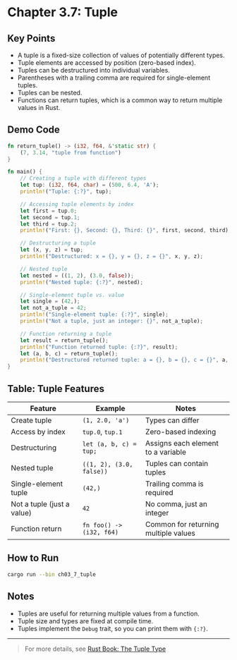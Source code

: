 # Chapter 3.7: Tuple

## Key Points

- A tuple is a fixed-size collection of values of potentially different types.
- Tuple elements are accessed by position (zero-based index).
- Tuples can be destructured into individual variables.
- Parentheses with a trailing comma are required for single-element tuples.
- Tuples can be nested.
- Functions can return tuples, which is a common way to return multiple values in Rust.

## Demo Code

```rust
fn return_tuple() -> (i32, f64, &'static str) {
    (7, 3.14, "tuple from function")
}

fn main() {
    // Creating a tuple with different types
    let tup: (i32, f64, char) = (500, 6.4, 'A');
    println!("Tuple: {:?}", tup);

    // Accessing tuple elements by index
    let first = tup.0;
    let second = tup.1;
    let third = tup.2;
    println!("First: {}, Second: {}, Third: {}", first, second, third);

    // Destructuring a tuple
    let (x, y, z) = tup;
    println!("Destructured: x = {}, y = {}, z = {}", x, y, z);

    // Nested tuple
    let nested = ((1, 2), (3.0, false));
    println!("Nested tuple: {:?}", nested);

    // Single-element tuple vs. value
    let single = (42,);
    let not_a_tuple = 42;
    println!("Single-element tuple: {:?}", single);
    println!("Not a tuple, just an integer: {}", not_a_tuple);

    // Function returning a tuple
    let result = return_tuple();
    println!("Function returned tuple: {:?}", result);
    let (a, b, c) = return_tuple();
    println!("Destructured returned tuple: a = {}, b = {}, c = {}", a, b, c);
}
```

## Table: Tuple Features

| Feature                    | Example                      | Notes                                 |
|----------------------------|------------------------------|---------------------------------------|
| Create tuple               | `(1, 2.0, 'a')`              | Types can differ                      |
| Access by index            | `tup.0`, `tup.1`             | Zero-based indexing                   |
| Destructuring              | `let (a, b, c) = tup;`       | Assigns each element to a variable    |
| Nested tuple               | `((1, 2), (3.0, false))`     | Tuples can contain tuples             |
| Single-element tuple       | `(42,)`                      | Trailing comma is required            |
| Not a tuple (just a value) | `42`                         | No comma, just an integer             |
| Function return            | `fn foo() -> (i32, f64)`     | Common for returning multiple values  |

## How to Run

```bash
cargo run --bin ch03_7_tuple
```

## Notes

- Tuples are useful for returning multiple values from a function.
- Tuple size and types are fixed at compile time.
- Tuples implement the `Debug` trait, so you can print them with `{:?}`.

---

> For more details, see [Rust Book: The Tuple Type](https://doc.rust-lang.org/book/ch03-02-data-types.html#the-tuple-type)
